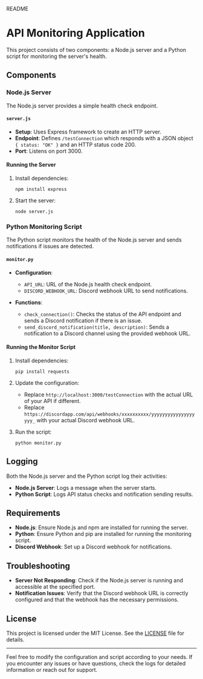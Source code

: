 README

# API Monitoring Application

This project consists of two components: a Node.js server and a Python script for monitoring the server's health. 

## Components

### Node.js Server

The Node.js server provides a simple health check endpoint.

#### `server.js`

- **Setup**: Uses Express framework to create an HTTP server.
- **Endpoint**: Defines `/testConnection` which responds with a JSON object `{ status: "OK" }` and an HTTP status code 200.
- **Port**: Listens on port 3000.

#### Running the Server

1. Install dependencies:
   ```
   npm install express
   ```

2. Start the server:
   ```
   node server.js
   ```

### Python Monitoring Script

The Python script monitors the health of the Node.js server and sends notifications if issues are detected.

#### `monitor.py`

- **Configuration**:
  - `API_URL`: URL of the Node.js health check endpoint.
  - `DISCORD_WEBHOOK_URL`: Discord webhook URL to send notifications.
  
- **Functions**:
  - `check_connection()`: Checks the status of the API endpoint and sends a Discord notification if there is an issue.
  - `send_discord_notification(title, description)`: Sends a notification to a Discord channel using the provided webhook URL.

#### Running the Monitor Script

1. Install dependencies:
   ```
   pip install requests
   ```

2. Update the configuration:
   - Replace `http://localhost:3000/testConnection` with the actual URL of your API if different.
   - Replace `https://discordapp.com/api/webhooks/xxxxxxxxxx/yyyyyyyyyyyyyyyyyyy_` with your actual Discord webhook URL.

3. Run the script:
   ```
   python monitor.py
   ```

## Logging

Both the Node.js server and the Python script log their activities:

- **Node.js Server**: Logs a message when the server starts.
- **Python Script**: Logs API status checks and notification sending results.

## Requirements

- **Node.js**: Ensure Node.js and npm are installed for running the server.
- **Python**: Ensure Python and pip are installed for running the monitoring script.
- **Discord Webhook**: Set up a Discord webhook for notifications.

## Troubleshooting

- **Server Not Responding**: Check if the Node.js server is running and accessible at the specified port.
- **Notification Issues**: Verify that the Discord webhook URL is correctly configured and that the webhook has the necessary permissions.

## License

This project is licensed under the MIT License. See the [LICENSE](LICENSE) file for details.

---

Feel free to modify the configuration and script according to your needs. If you encounter any issues or have questions, check the logs for detailed information or reach out for support.
